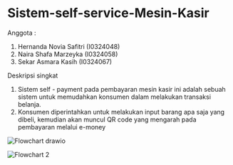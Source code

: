 # Sistem-self-service-Mesin-Kasir
Anggota :
1. Hernanda Novia Safitri (I0324048)
2. Naira Shafa Marzeyka (I0324058)
3. Sekar Asmara Kasih (I0324067)

Deskripsi singkat
1. Sistem self - payment pada pembayaran mesin kasir ini adalah sebuah sistem untuk memudahkan konsumen dalam melakukan transaksi belanja.
2. Konsumen diperintahkan untuk melakukan input barang apa saja yang dibeli, kemudian akan muncul QR code yang mengarah pada pembayaran melalui e-money

![Flowchart drawio](https://github.com/user-attachments/assets/fe90d2dc-a4d6-4510-8718-2bbbe4bdc42c)

![Flowchart 2](https://github.com/user-attachments/assets/7df1d742-53f2-4db4-9c3b-d2c469b7a9c2)


